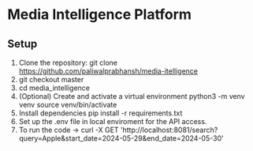 # Media Intelligence Platform

## Setup

1. Clone the repository:
   git clone https://github.com/paliwalprabhansh/media-itelligence
2. git checkout master
3. cd media_intelligence
4. (Optional) Create and activate a virtual environment
    python3 -m venv venv
   source venv/bin/activate
5. Install dependencies
   pip install -r requirements.txt
6. Set up the .env file in local enviroment for the API access.
7. To run the code -> curl -X GET 'http://localhost:8081/search?query=Apple&start_date=2024-05-29&end_date=2024-05-30'

   
